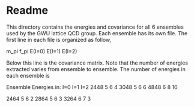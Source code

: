 # Readme

This directory contains the energies and covariance for all 6 ensembles used by the GWU lattice
QCD group.  Each ensemble has its own file.  The first line in each file is organized as follow,

m_pi  f_pi  E(I=0)   E(I=1)   E(I=2) 

Below this line is the covariance matrix.  Note that the number of energies extracted varies from
ensemble to ensemble.  The number of energies in each ensemble is


Ensemble	  Energies in:   I=0   I=1   I=2
2448                        5     6     4
3048                        5     6     6
4848                        6     8     10

2464                        5     6     2
2864                        5     6     3
3264                        6     7     3
